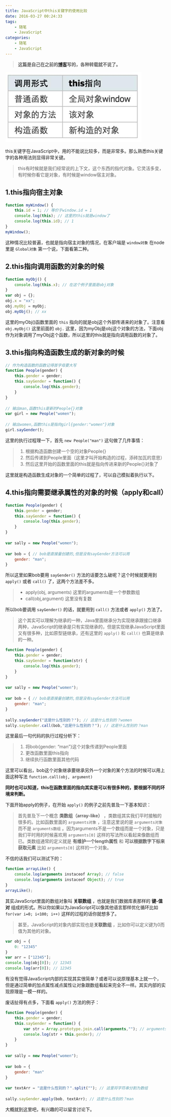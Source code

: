 ```yaml
---
title: JavaScript中this关键字的使用比较
date: 2016-03-27 00:24:33
tags: 
    - 随笔
    - JavaScript
categories: 
    - 随笔
    - JavaScript
---
```


> **这篇是自己在之前的[博客](http://www.cnblogs.com/manfredHu/p/4803993.html)写的，各种转载就不说了。**


![This One,That One](/images/this.jpg)

this关键字在JavaScript中，用的不能说比较多，而是非常多。那么熟悉this关键字的各种用法则显得非常关键。

> this有时候就是我们经常说的上下文，这个东西的指代对象。它灵活多变，有时候你看它是对象，有时候是window宿主对象。

## 1.this指向宿主对象

```javascript
function myWindow() {
    this.id = 1; // 等价于window.id = 1
    console.log(this); // 这里的this就是window了
    console.log(this.id); // 1
}
myWindow();
```

这种情况比较普遍，也就是指向宿主对象的情况，在客户端是 `window对象` 在node里是 `Global对象` 第一个说，下面看第二种。

## 2.this指向调用函数的对象的时候

```javascript
function myObj() {
    console.log(this.x); // 在这个例子里面是obj对象
}
var obj = {};
obj.x = "xx";
obj.myObj = myObj;
obj.myObj(); // xx
```

这里的myObj()函数里面的 `this` 指向的就是obj这个外部传递来的对象了。注意看 `obj.myObj()` 这里前面的 `obj.` 这里，因为myObj是obj这个对象的方法，下面obj作为对象调用了myObj这个函数，所以这里的this就是指向调用函数的对象了。

## 3.this指向构造函数生成的新对象的时候

```javascript
// 作为构造函数的函数记得首字母要大写
function People(gender) { 
    this.gender = gender;
    this.sayGender = function() {
        console.log(this.gender);
    }
}

// 输出man,函数this是新的People{}对象
var girl = new People("women"); 

// 输出women,函数this是指向girl{gender:"women"}对象
girl.sayGender(); 
```

这里的执行过程理一下，首先 `new People("man")` 这句做了几件事情：

> 1.  根据构造函数创建一个空的对象People{}
> 2.  然后传递到People里面（这里才叫开始构造的过程，添砖加瓦的意思）
> 3.  然后这里开始的函数里面的this就是指向传进来新的People{}对象了

这里就是构造函数生成对象的一个简单的过程了，可以自己模拟着执行以下。

## 4.this指向需要继承属性的对象的时候（apply和call）

```javascript
function People(gender) { 
    this.gender = gender;
    this.sayGender = function() {
        console.log(this.gender);
    }
}

var sally = new People("women");

var bob = { // bob是直接量创建的,但是没有sayGender方法可以用
    gender: "man";
}
```

所以这里如果bob要用 `sayGender()` 方法的话要怎么破呢？这个时候就要用到 `apply()` 或者 `call()` 了，这两个方法差不多。

> *   apply(obj, arguments) 这里的arguments是一个参数数组
> *   call(obj,argument) 这里没有复数

所以bob要调用 `sayGender()` 的话，就要用到 `call()` 方法或者 `apply()` 方法了。

> 这个其实可以理解为继承的一种，Java里面继承分为实现继承跟接口继承两种，JavaScript的继承是只有实现继承的，但是实现继承JavaScript里面又有很多种，比如原型链继承，还有这里的 `apply()` 和 `call()` 也算是继承的一种。

```javascript
function People(gender) { 
    this.gender = gender;
    this.sayGender = function(str) {
        console.log(this.gender);
    }
}

var sally = new People("women");

var bob = { // bob是直接量创建的,但是没有sayGender方法可以用
    gender: "man";
}

sally.sayGender("这是什么性别的？"); // 这是什么性别的？women
sally.sayGender.call(bob,"这是什么性别的？"); // 这是什么性别的？man
```

这里最后一句代码的执行过程分析下：

> 1.  将bob{gender: “man”}这个对象传递到People里面
> 2.  更改函数里面this指向
> 3.  继续执行函数里面其他代码

这里可以看出，bob这个对象继承要继承另外一个对象的某个方法的时候可以用上面这种写法 `function.call(obj, argument)`

**同时也可以知道，this在函数里面的指向其实是可以有很多种的，要根据不同的环境来判断。**

下面开始apply的例子，在开始 `apply()` 的例子之前先普及一下基本知识：

> 首先普及下一个概念 **类数组（array-like）** ，类数组其实我们平时接触的很多的。比如函数里面的 `arguments对象` ，注意这里说的是 `arguments对象` 而不是 `arguments数组` 。因为arguments不是一个数组而是一个对象，只是我们平时用的时候喜欢用 `arguments[0]` 这样的写法所以看起来像数组而已。类数组通常的定义就是 **有维护一个length属性** 和 **可以根据数字下标来获取元素** 比如 `arguments[0]` 这样的一个对象。

不信的话我们可以测试下的：

```javascript
function arrayLike() {
    console.log(arguments instaceof Array); // false
    console.log(arguments instaceof Object); // true
}
arrayLike();
```

其实JavaScript里面的数组对象叫 **关联数组** ，也就是我们数据库表那样的 **键-值对** 组成的形式。所以你如果以为JavaScript可以像其他语言那样优化循环比如 `for(var i=0; i<100; i++)` 这样的过程的话你就想多了。 


> 甚至，JavaScript的对象内部实现也是**关联数组** ，比如你可以定义键为0而值为其他的对象。

```javascript
var obj = {
    0: "12345"
}
var arr = ["12345"];
console.log(obj[0]); // 12345
console.log(arr[0]); // 12345
```

有没有觉得JavaScript内部的实现其实很简单？或者可以说原理基本上就一个，但是通过简单的加点属性减点属性让对象跟数组看起来完全不一样。其实内部的实现原理是一模一样的。

废话扯得有点多，下面看 `apply()` 方法的例子：

```javascript
function People(gender) { 
    this.gender = gender;
    this.sayGender = function() {
        var str = Array.prototype.join.call(arguments,""); // arguments为类数组
        console.log(str + this.gender); // 
    }
}

var sally = new People("women");

var bob = {
    gender: "man"
}

var textArr = "这是什么性别的？".split(""); // 这里将字符串分割为数组

sally.sayGender.apply(bob, textArr); // 这是什么性别的？man
```

大概就到这里吧，有兴趣的可以留言讨论下。